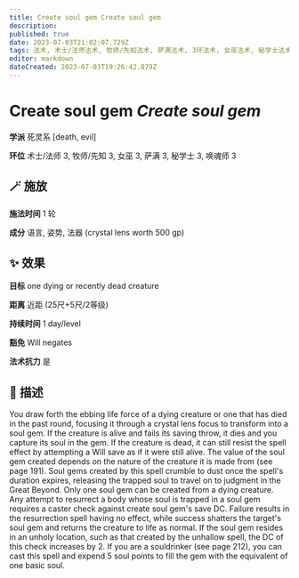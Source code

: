 ```yaml
---
title: Create soul gem Create soul gem
description: 
published: true
date: 2023-07-03T21:02:07.729Z
tags: 法术, 术士/法师法术, 牧师/先知法术, 萨满法术, 3环法术, 女巫法术, 秘学士法术, 唤魂师法术, 死灵系, evil, death
editor: markdown
dateCreated: 2023-07-03T19:26:42.879Z
---
```


# **Create soul gem** *Create soul gem*

**学派** 死灵系 \[death, evil\] 

**环位** 术士/法师 3, 牧师/先知 3, 女巫 3, 萨满 3, 秘学士 3, 唤魂师 3

## 🪄 施放

**施法时间** 1 轮

**成分** 语言, 姿势, 法器 (crystal lens worth 500 gp)

## ✨ 效果 

**目标** one dying or recently dead creature 

**距离** 近距 (25尺+5尺/2等级)  

**持续时间** 1 day/level 

**豁免** Will negates

**法术抗力** 是

## 📖 描述

You draw forth the ebbing life force of a dying creature or one that has died in the past round, focusing it through a crystal lens focus to transform into a soul gem. If the creature is alive and fails its saving throw, it dies and you capture its soul in the gem. If the creature is dead, it can still resist the spell effect by attempting a Will save as if it were still alive. The value of the soul gem created depends on the nature of the creature it is made from (see page 191). Soul gems created by this spell crumble to dust once the spell's duration expires, releasing the trapped soul to travel on to judgment in the Great Beyond.  Only one soul gem can be created from a dying creature. Any attempt to resurrect a body whose soul is trapped in a soul gem requires a caster check against create soul gem's save DC. Failure results in the resurrection spell having no effect, while success shatters the target's soul gem and returns the creature to life as normal. If the soul gem resides in an unholy location, such as that created by the unhallow spell, the DC of this check increases by 2.  If you are a souldrinker (see page 212), you can cast this spell and expend 5 soul points to fill the gem with the equivalent of one basic soul.
    
